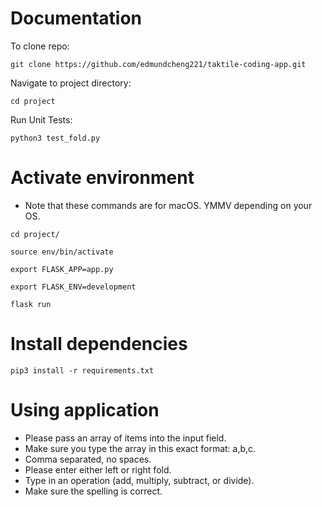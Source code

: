# Documentation

To clone repo:

`git clone https://github.com/edmundcheng221/taktile-coding-app.git`

Navigate to project directory:

`cd project`

Run Unit Tests:

`python3 test_fold.py`

# Activate environment

* Note that these commands are for macOS. YMMV depending on your OS.

`cd project/`

`source env/bin/activate`

`export FLASK_APP=app.py`

`export FLASK_ENV=development`

`flask run`

# Install dependencies

`pip3 install -r requirements.txt`

# Using application

- Please pass an array of items into the input field.
- Make sure you type the array in this exact format: a,b,c.
- Comma separated, no spaces.
- Please enter either left or right fold.
- Type in an operation (add, multiply, subtract, or divide).
- Make sure the spelling is correct.